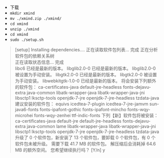 + 下载
+ `mkdir xmind`
+ `mv ./xmind.zip ./xmind/`
+ `cd xmind`
+ `unzip ./xmind`
+ `cd xmind`
+ `sudo ./setup.sh`
> [setup] Installing dependencies....
正在读取软件包列表... 完成
正在分析软件包的依赖关系树       
正在读取状态信息... 完成       
libc6 已经是最新的版本。
libglib2.0-0 已经是最新的版本。
libglib2.0-0 被设置为手动安装。
libgtk2.0-0 已经是最新的版本。
libgtk2.0-0 被设置为手动安装。
libwebkitgtk-1.0-0 已经是最新的版本。
将会安装下列额外的软件包：
  ca-certificates-java default-jre-headless fonts-dejavu-extra java-common
  libatk-wrapper-java libatk-wrapper-java-jni libsctp1 lksctp-tools
  openjdk-7-jre openjdk-7-jre-headless tzdata-java
建议安装的软件包：
  equivs icedtea-7-plugin icedtea-7-jre-jamvm sun-java6-fonts
  fonts-ipafont-gothic fonts-ipafont-mincho fonts-wqy-microhei
  fonts-wqy-zenhei ttf-indic-fonts
下列【新】软件包将被安装：
  ca-certificates-java default-jre default-jre-headless fonts-dejavu-extra
  java-common lame libatk-wrapper-java libatk-wrapper-java-jni libsctp1
  lksctp-tools openjdk-7-jre openjdk-7-jre-headless tzdata-java
升级了 0 个软件包，新安装了 13 个软件包，要卸载 0 个软件包，有 0 个软件包未被升级。
需要下载 41.7 MB 的软件包。
解压缩后会消耗掉 64.6 MB 的额外空间。
您希望继续执行吗？ [Y/n] y

